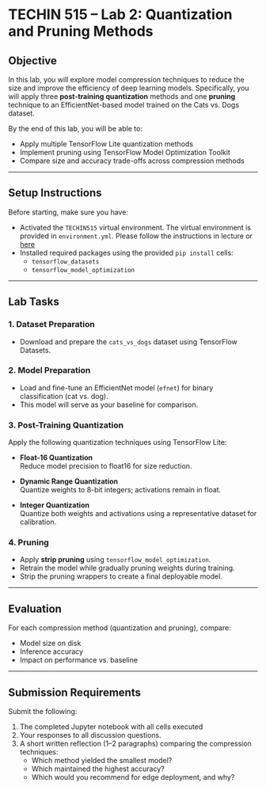 # TECHIN 515 – Lab 2: Quantization and Pruning Methods

## Objective

In this lab, you will explore model compression techniques to reduce the size and improve the efficiency of deep learning models. Specifically, you will apply three **post-training quantization** methods and one **pruning** technique to an EfficientNet-based model trained on the Cats vs. Dogs dataset.

By the end of this lab, you will be able to:
- Apply multiple TensorFlow Lite quantization methods
- Implement pruning using TensorFlow Model Optimization Toolkit
- Compare size and accuracy trade-offs across compression methods

---

## Setup Instructions

Before starting, make sure you have:
- Activated the `TECHIN515` virtual environment. The virtual environment is provided in `environment.yml`. Please follow the instructions in lecture or [here](https://docs.conda.io/projects/conda/en/latest/user-guide/tasks/manage-environments.html)
- Installed required packages using the provided `pip install` cells:
  - `tensorflow_datasets`
  - `tensorflow_model_optimization`

---

## Lab Tasks

### 1. Dataset Preparation
- Download and prepare the `cats_vs_dogs` dataset using TensorFlow Datasets.

### 2. Model Preparation
- Load and fine-tune an EfficientNet model (`efnet`) for binary classification (cat vs. dog).
- This model will serve as your baseline for comparison.

### 3. Post-Training Quantization

Apply the following quantization techniques using TensorFlow Lite:
- **Float-16 Quantization**  
  Reduce model precision to float16 for size reduction.
  
- **Dynamic Range Quantization**  
  Quantize weights to 8-bit integers; activations remain in float.

- **Integer Quantization**  
  Quantize both weights and activations using a representative dataset for calibration.

### 4. Pruning

- Apply **strip pruning** using `tensorflow_model_optimization`.
- Retrain the model while gradually pruning weights during training.
- Strip the pruning wrappers to create a final deployable model.

---

## Evaluation

For each compression method (quantization and pruning), compare:
- Model size on disk
- Inference accuracy
- Impact on performance vs. baseline

---

## Submission Requirements

Submit the following:
1. The completed Jupyter notebook with all cells executed
2. Your responses to all discussion questions.
3. A short written reflection (1–2 paragraphs) comparing the compression techniques:
   - Which method yielded the smallest model?
   - Which maintained the highest accuracy?
   - Which would you recommend for edge deployment, and why?
